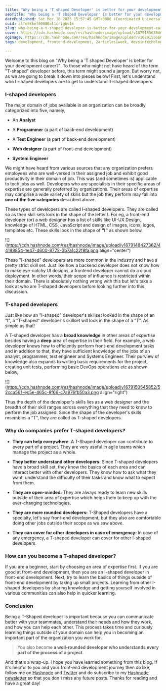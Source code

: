 ```yaml
---
title: "Why being a 'T shaped Developer' is better for your development career?"
seoTitle: "Why being a 'T shaped Developer' is better for your development career"
datePublished: Sat Mar 18 2023 15:57:45 GMT+0000 (Coordinated Universal Time)
cuid: clfe5kkef00000al1crigbv1m
slug: why-being-a-t-shaped-developer-is-better-for-your-development-career
cover: https://cdn.hashnode.com/res/hashnode/image/upload/v1679155638469/0a94599d-e9e2-4764-b642-19a5126448a4.jpeg
ogImage: https://cdn.hashnode.com/res/hashnode/image/upload/v1679155668243/adb2849f-7ef0-483d-9259-e1664f5aceff.jpeg
tags: development, frontend-development, 2articles1week, devsintechblogs

---
```


Welcome to this blog on "Why being a 'T shaped Developer' is better for your development career?". To those who might not have heard of the term "T-shaped" developer before, this term might sound a jargon. But worry not, as we are going to break it down into pieces below! First, let's understand who I-shaped developers are to get to understand T-shaped developers.

### I-shaped developers

The major domain of jobs available in an organization can be broadly categorized into five, namely,

* An **Analyst**
    
* A **Programmer** (a part of back-end development)
    
* A **Test Enginee**r (a part of back-end development)
    
* **Web designer** (a part of front-end development)
    
* **System Engineer**
    

We might have heard from various sources that any organization prefers employees who are well-versed in their assigned job and exhibit good productivity in their domain of job. This was (and sometimes is) applicable to tech jobs as well. Developers who are specialists in their specific areas of expertise are generally preferred by organizations. Their areas of expertise may comprise a wide variety of skills but the job they perform may fall into **one of the five categories** described above.

These types of developers are called I-shaped developers. They are called so as their skill sets look in the shape of the letter I. For eg, a front-end developer (or) a web designer has a list of skills like UI-UX Design, knowledge of HTML, CSS, JavaScript and design of images, icons, logos, templates etc. These skills look in the shape of **"I"** as shown below.

![](https://cdn.hashnode.com/res/hashnode/image/upload/v1679148427362/44188854-1e47-4600-8772-3b7a1c22f8fa.png align="center")

These "I-shaped" developers are more common in the industry and have a pretty strict skill set. Just like how a backend developer does not know how to make eye-catchy UI designs, a frontend developer cannot do a cloud deployment. In other words, their scope of influence is restricted within their domain. There is absolutely nothing wrong with this but let's take a look at who are T-shaped developers before looking further into this discussion.

### T-shaped developers

Just like how an "I-shaped" developer's skillset looked in the shape of an "I", a "T-shaped" developer's skillset will look in the shape of a "T". As simple as that!

A T-shaped developer has a **broad knowledge** in other areas of expertise besides having a **deep** area of expertise in their field. For example, a web developer knows how to efficiently perform front-end development tasks and in addition to that, they have sufficient knowledge of the jobs of an analyst, programmer, test engineer and Systems Engineer. Their purview of knowledge also expands to writing basic requirements for the project, creating unit tests, performing basic DevOps operations etc as shown below,

![](https://cdn.hashnode.com/res/hashnode/image/upload/v1679150545852/52cca561-ec5e-465c-8f66-c7a976fb50a3.png align="right")

Thus the depth of the developer's skills lies as a web designer and the breadth of their skill ranges across everything that they need to know to perform the job assigned. Since the shape of the developer's skills resembles a "T", they are called as T-shaped developers.

### Why do companies prefer T-shaped developers?

* **They can help everywhere**: A T-Shaped developer can contribute to every part of a project. They are very useful in agile teams which manage the project as a whole.
    
* **They better understand other developers**: Since T-shaped developers have a broad skill set, they know the basics of each area and can interact better with other developers. They know how to ask what they want, understand the difficulty of their tasks and know what to expect from them.
    
* **They are open-minded:** They are always ready to learn new skills outside of their area of expertise which helps them to keep up with the ever-changing technologies.
    
* **They are more rounded developers:** T-Shaped developers have a specialty, let's say front-end development, but they also are comfortable doing other jobs outside their scope as we saw above.
    
* **They can cover for other developers in case of emergency:** In case of any emergency, a T-shaped developer can cover for other I-shaped developers.
    

### How can you become a T-shaped developer?

If you are a beginner, start by choosing an area of expertise first. If you are good at front-end development, then you are an I-shaped developer in front-end development. Next, try to learn the basics of things outside of front-end development by taking up small projects. Learning from other I-shaped developers by sharing knowledge and getting yourself involved in various communities can also help in quicker learning.

### Conclusion

Being a T-Shaped developer is important because you can communicate better with your teammates, understand their needs and how they work, and how you can help each other. This process takes time and curiously learning things outside of your domain can help you in becoming an important part of the organization you work for.

> You also become **a well-rounded developer who understands every part of the process of a project**.

And that's a wrap-up. I hope you have learned something from this blog. If it's helpful to you and your front-end development journey then do like, follow me on [Hashnode](https://hashnode.com/@rakshaa) and [Twitter](https://twitter.com/TheRakshaa) and do subscribe to my [Hashnode newsletter](https://rakshaa.hashnode.dev/newsletter) so that you don't miss any future posts. Thanks for reading and have a great day!